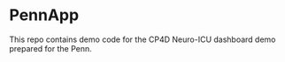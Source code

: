 # PennApp

This repo contains demo code for the CP4D Neuro-ICU dashboard demo prepared for the Penn. 